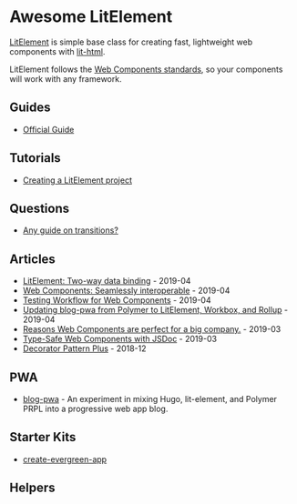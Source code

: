 # Awesome LitElement

[LitElement](https://github.com/polymer/lit-element) is simple base class for creating fast, lightweight web components with [lit-html](https://github.com/polymer/lit-html).

LitElement follows the [Web Components standards](https://github.com/w3c/webcomponents), so your components will work with any framework.

## Guides

- [Official Guide](https://lit-element.polymer-project.org/guide)

## Tutorials

- [Creating a LitElement project](https://vaadin.com/tutorials/lit-element)

## Questions

- [Any guide on transitions?](https://github.com/Polymer/lit-element/issues/653)

## Articles

- [LitElement: Two-way data binding](https://medium.com/collaborne-engineering/litelement-two-way-data-binding-48aec4692f7e) - 2019-04
- [Web Components: Seamlessly interoperable](https://medium.com/@sergicontre/web-components-seamlessly-interoperable-82efd6989ca4) - 2019-04
- [Testing Workflow for Web Components](https://dev.to/open-wc/testing-workflow-for-web-components-g73) - 2019-04
- [Updating blog-pwa from Polymer to LitElement, Workbox, and Rollup](https://justinribeiro.com/chronicle/2019/04/11/updating-blog-pwa-from-polymer-to-litelement-workbox-and-rollup/) - 2019-04
- [Reasons Web Components are perfect for a big company.](https://medium.com/@sergicontre/reasons-web-components-are-perfect-for-a-big-company-28790d712ad5) - 2019-03
- [Type-Safe Web Components with JSDoc](https://dev.to/dakmor/type-safe-web-components-with-jsdoc-4icf) - 2019-03
- [Decorator Pattern Plus](https://medium.com/@westbrook/decorator-pattern-plus-816eefc89824) - 2018-12

## PWA

- [blog-pwa](https://github.com/justinribeiro/blog-pwa) - An experiment in mixing Hugo, lit-element, and Polymer PRPL into a progressive web app blog.

## Starter Kits

- [create-evergreen-app](https://github.com/ProjectEvergreen/create-evergreen-app)

## Helpers

